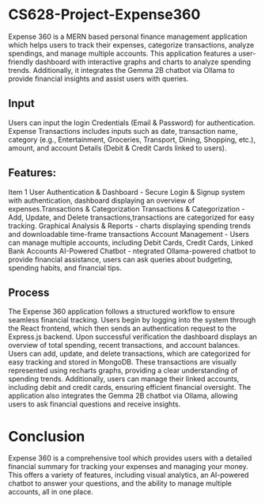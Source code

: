 # CS628-Project-Expense360

Expense 360 is a MERN based personal finance management application which helps users to track their expenses, categorize transactions, analyze spendings, and manage multiple accounts. This application features a user-friendly dashboard with interactive graphs and charts to analyze spending trends. Additionally, it integrates the Gemma 2B chatbot via Ollama to provide financial insights and assist users with queries.
## Input
Users can input the login Credentials (Email & Password) for authentication. Expense Transactions includes inputs such as date, transaction name, category (e.g., Entertainment, Groceries, Transport, Dining, Shopping, etc.), amount, and account Details (Debit & Credit Cards linked to users).

## Features:
Item 1 User Authentication & Dashboard - Secure Login & Signup system with authentication, dashboard displaying an overview of expenses.Transactions & Categorization 
Transactions & Categorization -  Add, Update, and Delete transactions,transactions are categorized for easy tracking.
Graphical Analysis & Reports - charts displaying spending trends and downloadable time-frame transactions
Account Management - Users can manage multiple accounts, including Debit Cards, Credit Cards, Linked Bank Accounts
AI-Powered Chatbot - ntegrated Ollama-powered chatbot to provide financial assistance, users can ask queries about budgeting, spending habits, and financial tips.
## Process
The Expense 360 application follows a structured workflow to ensure seamless financial tracking. Users begin by logging into the system through the React frontend, which then sends an authentication request to the Express.js backend. Upon successful verification the dashboard displays an overview of total spending, recent transactions, and account balances. Users can add, update, and delete transactions, which are categorized for easy tracking and stored in MongoDB. These transactions are visually represented using recharts graphs, providing a clear understanding of spending trends. Additionally, users can manage their linked accounts, including debit and credit cards, ensuring efficient financial oversight. The application also integrates the Gemma 2B chatbot via Ollama, allowing users to ask financial questions and receive insights.
# Conclusion
Expense 360 is a comprehensive tool which provides users with a detailed financial summary for tracking your expenses and managing your money. This offers a variety of features, including visual analytics, an AI-powered chatbot to answer your questions, and the ability to manage multiple accounts, all in one place.
